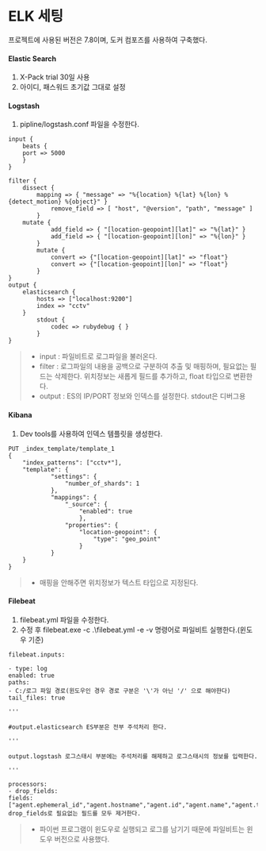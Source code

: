 # ELK 세팅
프로젝트에 사용된 버전은 7.8이며, 도커 컴포즈를 사용하여 구축했다.
#### Elastic Search
1. X-Pack trial 30일 사용
2. 아이디, 패스워드 초기값 그대로 설정
#### Logstash
1. pipline/logstash.conf 파일을 수정한다.

```
input {
	beats {
	port => 5000
	}
}

filter {
	dissect {
		mapping => { "message" => "%{location} %{lat} %{lon} %{detect_motion} %{object}" }
	        remove_field => [ "host", "@version", "path", "message" ]
	    }
	mutate {
        	add_field => { "[location-geopoint][lat]" => "%{lat}" }
        	add_field => { "[location-geopoint][lon]" => "%{lon}" }
        }
        mutate {
        	convert => {"[location-geopoint][lat]" => "float"}
        	convert => {"[location-geopoint][lon]" => "float"}
        }
}
output {
	elasticsearch {
		hosts => ["localhost:9200"]
		index => "cctv"
	}
        stdout {
            codec => rubydebug { }
        }
}
```
> - input : 파일비트로 로그파일을 불러온다.
> - filter : 로그파일의 내용을 공백으로 구분하여 추출 및 매핑하며, 필요없는 필드는 삭제한다. 위치정보는 새롭게 필드를 추가하고, float 타입으로 변환한다.
> - output : ES의 IP/PORT 정보와 인덱스를 설정한다. stdout은 디버그용
#### Kibana
1. Dev tools를 사용하여 인덱스 템플릿을 생성한다.

```
PUT _index_template/template_1
{
	"index_patterns": ["cctv*"],
	"template": {
            "settings": {
                "number_of_shards": 1
            },
            "mappings": {
                "_source": {
                    "enabled": true
                    },
                "properties": {
                    "location-geopoint": {
                        "type": "geo_point"
                    }
            }
	}
}
```
> - 매핑을 안해주면 위치정보가 텍스트 타입으로 지정된다.
#### Filebeat
1. filebeat.yml 파일을 수정한다.
2. 수정 후 filebeat.exe -c .\filebeat.yml -e -v 명령어로 파일비트 실행한다.(윈도우 기준)

```
filebeat.inputs:

- type: log
enabled: true
paths:
- C:/로그 파일 경로(윈도우인 경우 경로 구분은 '\'가 아닌 '/' 으로 해야한다)
tail_files: true 
    
'''

#output.elasticsearch ES부분은 전부 주석처리 한다.
    
'''

output.logstash 로그스태시 부분에는 주석처리를 해제하고 로그스태시의 정보를 입력한다.
    
'''

processors:
- drop_fields:
fields: ["agent.ephemeral_id","agent.hostname","agent.id","agent.name","agent.type","agent.version","ecs.version","input.type","log.file.path","tags","log.offset"]
drop_fields로 필요없는 필드를 모두 제거한다.
```
> - 파이썬 프로그램이 윈도우로 실행되고 로그를 남기기 때문에 파일비트는 윈도우 버전으로 사용했다.

